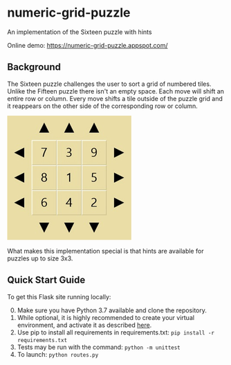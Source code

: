 # numeric-grid-puzzle
An implementation of the Sixteen puzzle with hints

Online demo: https://numeric-grid-puzzle.appspot.com/

## Background
The Sixteen puzzle challenges the user to sort a grid of numbered tiles. Unlike the Fifteen puzzle there isn't an empty space. Each move will shift an entire row or column. Every move shifts a tile outside of the puzzle grid and it reappears on the other side of the corresponding row or column.

![example 3x3 unsolved puzzle](example_game.jpg "Example 3x3 unsolved puzzle")

What makes this implementation special is that hints are available for puzzles up to size 3x3.

## Quick Start Guide
To get this Flask site running locally:

0. Make sure you have Python 3.7 available and clone the repository.
1. While optional, it is highly recommended to create your virtual environment, and activate it as described [here](https://docs.python.org/3.7/library/venv.html).
2. Use pip to install all requirements in requirements.txt: `pip install -r requirements.txt`
3. Tests may be run with the command: `python -m unittest`
4. To launch: `python routes.py`
